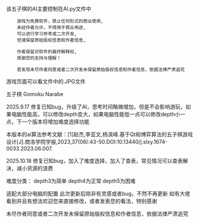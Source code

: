 该五子棋的AI主要控制在AI.py文件中


        游戏为免费软件，禁止任何形式的商业使用,
        未经作者允许，不得用于商业用途,
        可以进行学习参考或二次开发,
        但请保留原始版权信息和作者信息,

        作者保留对软件的最终解释权,
        感谢您的支持与理解！

        若发现未尽作者同意或者二次开发未保留原始版权信息和作者信息，依据法律严肃追究


游戏页面可以看文件中的.JPG文件

五子棋
Gomoku Narabe

2025.9.17 修复已知bug，升级了AI，思考时间略微增加，但是不会影响游玩，如果电脑性能高，可以修改depth变大，如果电脑性能低一点可以修改depth小一点，下一个版本将增加难度选择功能

本版本的ai算法参考文献：[1]赵杰,李亚文,杨滨峰.基于Qt和博弈算法的五子棋游戏设计[J].商洛学院学报,2023,37(06):43-50.DOI:10.13440/j.slxy.1674-0033.2023.06.007.

2025.10.18 修复已知bug，加入了难度选择，加入了查表，常见情况可以查表解决，减小资源的浪费

难度分类：
        depth3为简单
        depth4为正常
        depth5为困难


适配大部分电脑的配置
此次更新后除非有灵感或者bug，不然不再更新
如有大佬看到并且有想法欢迎您来直接修改，或者发表您的看法，特别感谢

未尽作者同意或者二次开发未保留原始版权信息和作者信息，依据法律严肃追究
